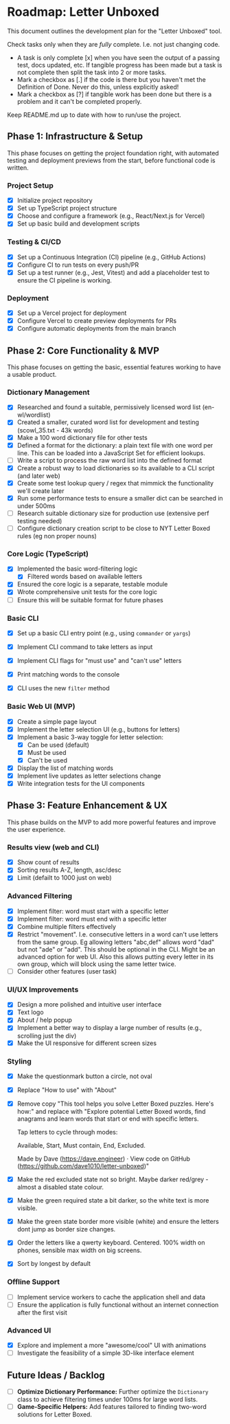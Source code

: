 # Roadmap: Letter Unboxed

This document outlines the development plan for the "Letter Unboxed" tool.

Check tasks only when they are *fully* complete. I.e. not just changing code.

- A task is only complete [x] when you have seen the output of a passing test, docs updated, etc.
  If tangible progress has been made but a task is not complete then split the task into 2 or more tasks.
- Mark a checkbox as [.] if the code is there but you haven't met the Definition of Done.
  Never do this, unless explicitly asked!
- Mark a checkbox as [?] if tangible work has been done but there is a problem and
  it can't be completed properly.

Keep README.md up to date with how to run/use the project.

## Phase 1: Infrastructure & Setup

This phase focuses on getting the project foundation right, with automated testing and deployment previews from the start, before functional code is written.

### Project Setup
- [x] Initialize project repository
- [x] Set up TypeScript project structure
- [x] Choose and configure a framework (e.g., React/Next.js for Vercel)
- [x] Set up basic build and development scripts

### Testing & CI/CD
- [x] Set up a Continuous Integration (CI) pipeline (e.g., GitHub Actions)
- [x] Configure CI to run tests on every push/PR
- [x] Set up a test runner (e.g., Jest, Vitest) and add a placeholder test to ensure the CI pipeline is working.

### Deployment
- [x] Set up a Vercel project for deployment
- [x] Configure Vercel to create preview deployments for PRs
- [x] Configure automatic deployments from the main branch

## Phase 2: Core Functionality & MVP

This phase focuses on getting the basic, essential features working to have a usable product.

### Dictionary Management
- [x] Researched and found a suitable, permissively licensed word list (en-wl/wordlist)
- [x] Created a smaller, curated word list for development and testing (scowl_35.txt - 43k words)
- [x] Make a 100 word dictionary file for other tests
- [x] Defined a format for the dictionary: a plain text file with one word per line. This can be loaded into a JavaScript Set for efficient lookups.
- [ ] Write a script to process the raw word list into the defined format
- [x] Create a robust way to load dictionaries so its available to a CLI script (and later web)
- [x] Create some test lookup query / regex that mimmick the functionality we'll create later
- [x] Run some performance tests to ensure a smaller dict can be searched in under 500ms
- [ ] Research suitable dictionary size for production use (extensive perf testing needed)
- [ ] Configure dictionary creation script to be close to NYT Letter Boxed rules (eg non proper nouns)

### Core Logic (TypeScript)
- [x] Implemented the basic word-filtering logic
    - [x] Filtered words based on available letters
- [x] Ensured the core logic is a separate, testable module
- [x] Wrote comprehensive unit tests for the core logic
- [ ] Ensure this will be suitable format for future phases

### Basic CLI
- [x] Set up a basic CLI entry point (e.g., using `commander` or `yargs`)
- [x] Implement CLI command to take letters as input
- [x] Implement CLI flags for "must use" and "can't use" letters
- [x] Print matching words to the console
- [x] CLI uses the new `filter` method


### Basic Web UI (MVP)
- [x] Create a simple page layout
- [x] Implement the letter selection UI (e.g., buttons for letters)
- [x] Implement a basic 3-way toggle for letter selection:
    - [x] Can be used (default)
    - [x] Must be used
    - [x] Can't be used
- [x] Display the list of matching words
- [x] Implement live updates as letter selections change
- [x] Write integration tests for the UI components

## Phase 3: Feature Enhancement & UX

This phase builds on the MVP to add more powerful features and improve the user experience.

### Results view (web and CLI)

- [x] Show count of results
- [x] Sorting results A-Z, length, asc/desc
- [x] Limit (defailt to 1000 just on web)

### Advanced Filtering
- [x] Implement filter: word must start with a specific letter
- [x] Implement filter: word must end with a specific letter
- [x] Combine multiple filters effectively
- [x] Restrict "movement". I.e. consecutive letters in a word can't use letters from the same group.
      Eg allowing letters "abc,def" allows word "dad" but not "ade" or "add".
      This should be optional in the CLI. Might be an advanced option for web UI.
      Also this allows putting every letter in its own group, which will block using the same letter twice.
- [ ] Consider other features (user task)

### UI/UX Improvements
- [x] Design a more polished and intuitive user interface
- [x] Text logo
- [x] About / help popup
- [x] Implement a better way to display a large number of results (e.g., scrolling just the div)
- [x] Make the UI responsive for different screen sizes

### Styling
- [x] Make the questionmark button a circle, not oval
- [x] Replace "How to use" with "About"
- [x] Remove copy "This tool helps you solve Letter Boxed puzzles. Here's how:" and replace with
     "Explore potential Letter Boxed words, find anagrams and learn words that start or end with specific letters.

     Tap letters to cycle through modes:

     Available, Start, Must contain, End, Excluded.

     Made by Dave (https://dave.engineer) · View code on GitHub (https://github.com/dave1010/letter-unboxed)"
- [x] Make the red excluded state not so bright. Maybe darker red/grey - almost a disabled state colour.
- [x] Make the green required state a bit darker, so the white text is more visible.
- [x] Make the green state border more visible (white) and ensure the letters dont jump as border size changes.
- [x] Order the letters like a qwerty keyboard. Centered. 100% width on phones, sensible max width on big screens.
- [x] Sort by longest by default

### Offline Support
- [ ] Implement service workers to cache the application shell and data
- [ ] Ensure the application is fully functional without an internet connection after the first visit

### Advanced UI
- [x] Explore and implement a more "awesome/cool" UI with animations
- [ ] Investigate the feasibility of a simple 3D-like interface element

## Future Ideas / Backlog

- [ ] **Optimize Dictionary Performance:** Further optimize the `Dictionary` class to achieve filtering times under 100ms for large word lists.
- [ ] **Game-Specific Helpers:** Add features tailored to finding two-word solutions for Letter Boxed.

